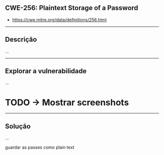 ## CWE-256: Plaintext Storage of a Password
- https://cwe.mitre.org/data/definitions/256.html

---
## Descrição

...

---
## Explorar a vulnerabilidade

...

# TODO -> Mostrar screenshots

---
## Solução

...


guardar as passes como plain text
